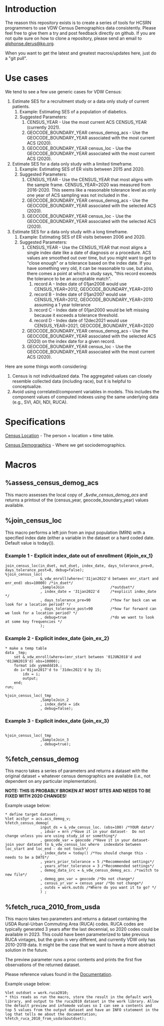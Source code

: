 # Introduction
The reason this repository exists is to create a series of tools for HCSRN programmers to use VDW Census Demographics data consistently. Please feel free to give them a try and post feedback directly on github. If you are not quite sure on how to clone a repository, please send an email to alphonse.derus@kp.org.

When you want to get the latest and greatest macros/updates here, just do a "git pull". 

# Use cases
We tend to see a few use generic cases for VDW Census:
1. Estimate SES for a recruitment study or a data only study of current patients.
    1. Example: Estimating SES of a population of diabetics.
    1. Suggested Parameters: 
        1. CENSUS_YEAR - Use the most current ACS CENSUS_YEAR (currently 2021).
        1. GEOCODE_BOUNDARY_YEAR census_demog_acs - Use the GEOCODE_BOUNDARY_YEAR associated with the most current ACS (2020).
        1. GEOCODE_BOUNDARY_YEAR census_loc - Use the GEOCODE_BOUNDARY_YEAR associated with the most current ACS (2020).
1. Estimate SES for a data only study with a limited timeframe.
    1. Example: Estimating SES of ER visits between 2015 and 2020.
    1. Suggested Parameters:
        1. CENSUS_YEAR - Use the CENSUS_YEAR that most aligns with the sample frame. CENSUS_YEAR=2020 was measured from 2016-2020. This seems like a reasonable tolerance level as only one year of ACS sampling was not included in the . 
        1. GEOCODE_BOUNDARY_YEAR census_demog_acs - Use the GEOCODE_BOUNDARY_YEAR associated with the selected ACS (2020).
        1. GEOCODE_BOUNDARY_YEAR census_loc - Use the GEOCODE_BOUNDARY_YEAR associated with the selected ACS (2020).        
1. Estimate SES for a data only study with a long timeframe.
    1. Example: Estimating SES of ER visits between 2006 and 2020.
    1. Suggested Parameters:
        1. CENSUS_YEAR - Use the CENSUS_YEAR that most aligns a single index date like a date of diagnosis or a procedure. ACS values are smoothed out over time, but you might want to get to "close enough" or a tolerance based on the index date. If you have something very old, it can be reasonable to use, but also, there comes a point at which a study says, "this record exceeds the tolerance to be an acceptable match".
            1. record A - Index date of 01jan2008 would use CENSUS_YEAR=2012, GEOCODE_BOUNDARY_YEAR=2010
            1. record B - Index date of 01jan2007 would use CENSUS_YEAR=2012, GEOCODE_BOUNDARY_YEAR=2010 assuming a 1 year tolerance
            1. record C - Index date of 01jan2000 would be left missing because it exceeds a tolerance threshold.
            1. record D - Index date of 12dec2021 would use CENSUS_YEAR=2021, GEOCODE_BOUNDARY_YEAR=2020
        1. GEOCODE_BOUNDARY_YEAR census_demog_acs - Use the GEOCODE_BOUNDARY_YEAR associated with the selected ACS (2020) on the index date for a given record.
        1. GEOCODE_BOUNDARY_YEAR census_loc - Use the GEOCODE_BOUNDARY_YEAR associated with the most current ACS (2020).        


Here are some things worth considering:
1. Census is not individualized data. The aggregated values can closely resemble collected data (including race), but it is helpful to conceptualize.
1. Avoid using correlated/component variables in models. This includes the component values of computed indexes using the same underlying data (e.g., SVI, ADI, NDI, RUCA).

# Specifications
[Census Location](census_loc_specs.md) - The person + location + time table. 

[Census Demographics](census_demog_acs_specs.md) - Where we get sociodemographics.

# Macros

## %assess_census_demog_acs
This macro assesses the local copy of _&_vdw_census_demog_acs_ and returns a printout of the (census_year, geocode_boundary_year) values available.

## %join_census_loc
This macro performs a left join from an input population (MRN) with a specified index date (either a variable in the dataset or a hard coded date. Default value is today()).

### Example 1 - Explicit index_date out of enrollment {#join_ex_1}
```sas
join_census_loc(in_dset, out_dset, index_date, days_tolerance_pre=0, days_tolerance_post=0, debug=false);
%join_census_loc(
                &_vdw_enroll(where=('31jan2022'd between enr_start and enr_end) obs=10000) /*in_dset*/
                ,SampleJoin                     /*outdset*/
                , index_date = '31jan2022'd     /*explicit index_date */
                , days_tolerance_pre=90         /*how far back can we look for a location period? */
                , days_tolerance_post=90        /*how far forward can we look for a location period? */
                , debug=true                    /*do we want to look at some key frequencies */
                );
```


### Example 2 - Explicit index_date {join_ex_2}

```sas
* make a temp table
data _tmp;
    set &_vdw_enroll(where=(enr_start between '01JUN2018'd and '01JAN2019'd) obs=10000);
    format idx yymmddd10.;
    do i='01jan2017'd to '31dec2021'd by 15;
        idx = i;
        output;
    end;
run;

%join_census_loc(_tmp
                ,SampleJoin_2
                , index_date = idx
                , debug=false);
```

### Example 3 - Explicit index_date {join_ex_3}
```sas

%join_census_loc(_tmp
                ,SampleJoin_3
                , debug=true);
```

## %fetch_census_demog 
This macro takes a series of parameters and returns a dataset with the original dataset + whatever census demographics are available (i.e., not dependent on any particular implementation). 

**NOTE: THIS IS PROBABLY BROKEN AT MOST SITES AND NEEDS TO BE FIXED WITH 2020 CHANGES!**

Example usage below:

```sas
* define target dataset;
%let acs5yr = acs.acs_demog_v;
%fetch_census_demog(
                input_ds = &_vdw_census_loc. (obs=100) /*YOUR data*/
                , idvar = mrn /*Have it in your dataset-  Do not change unless you are using study_id or something*/
                , geocode_var = geocode /*Have it in your dataset- join your dataset to &_vdw_census_loc where  indexdate between loc_start and loc_end - do not touch*/
                , index_date = today() /*You should change this - needs to be a DATE*/
                , years_prior_tolerance = 5 /*Recommended settings*/
                , years_after_tolerance = 3 /*Recommended settings*/
                , demog_data_src = &_vdw_census_demog_acs. /*switch to new file*/
                , demog_geo_var = geocode /*Do not change*/
                , census_yr_var = census_year /*Do not change*/
                , outds = work.outds /*Where do you want it to go? */
                ) ;
```

## %fetch_ruca_2010_from_usda
This macro takes two parameters and returns a dataset containing the USDA Rural-Urban Commuting Area (RUCA) codes. RUCA codes are typically generated 3 years after the last decennial, so 2020 codes could be available in 2023. This could have been parameterized to take previous RUCA vintages, but the grain is very different, and currently VDW only has 2010-2019 data. It might be the case that we want to have a more abstract solution in the future. 

The preview parameter runs a proc contents and prints the first five observations of the returned dataset.

Please reference values found in the [Documentation](https://www.ers.usda.gov/data-products/rural-urban-commuting-area-codes/documentation/).

Example usage below:
```sas
%let outdset = work.ruca2010;
* this reads as run the macro, store the result in the default work library, and output to the ruca2010 dataset in the work library. Allow the default preview and infomode values so I can see a contents and top 5 values from the output dataset and have an INFO statement in the log that tells me about the documentation;
%fetch_ruca_2010_from_usda(&outdset);
```